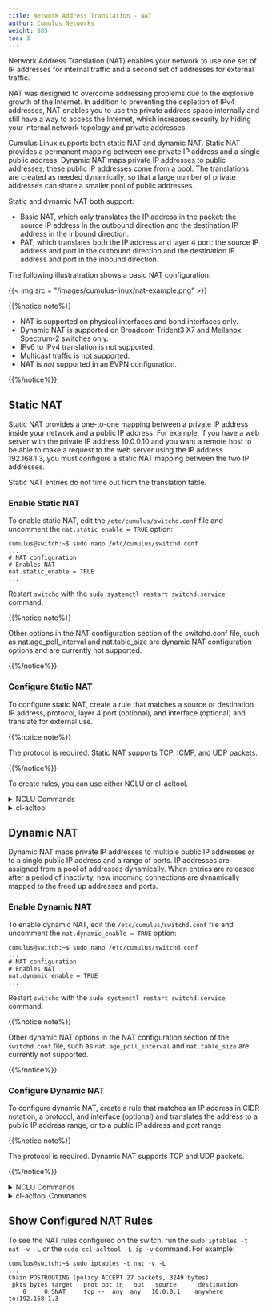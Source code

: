 ```yaml
---
title: Network Address Translation - NAT
author: Cumulus Networks
weight: 885
toc: 3
---
```

Network Address Translation (NAT) enables your network to use one set of IP addresses for internal traffic and a second set of addresses for external traffic.

NAT was designed to overcome addressing problems due to the explosive growth of the Internet. In addition to preventing the depletion of IPv4 addresses, NAT enables you to use the private address space internally and still have a way to access the Internet, which increases security by hiding your internal network topology and private addresses.

Cumulus Linux supports both static NAT and dynamic NAT. Static NAT provides a permanent mapping between one private IP address and a single public address. Dynamic NAT maps private IP addresses to public addresses; these public IP addresses come from a pool. The translations are created as needed  dynamically, so that a large number of private addresses can share a smaller pool of public addresses.

Static and dynamic NAT both support:

- Basic NAT, which only translates the IP address in the packet: the source IP address in the outbound direction and the destination IP address in the inbound direction.
- PAT, which translates both the IP address and layer 4 port: the source IP address and port in the outbound direction and the destination IP address and port in the inbound direction.

The following illustratration shows a basic NAT configuration.

{{< img src = "/images/cumulus-linux/nat-example.png" >}}

{{%notice note%}}

- NAT is supported on physical interfaces and bond interfaces only.
- Dynamic NAT is supported on Broadcom Trident3 X7 and Mellanox Spectrum-2 switches only.
- IPv6 to IPv4 translation is not supported.
- Multicast traffic is not supported.
- NAT is *not* supported in an EVPN configuration.

{{%/notice%}}

## Static NAT

Static NAT provides a one-to-one mapping between a private IP address inside your network and a public IP address. For example, if you have a web server with the private IP address 10.0.0.10 and you want a remote host to be able to make a request to the web server using the IP address 192.168.1.3, you must configure a static NAT mapping between the two IP addresses.

Static NAT entries do not time out from the translation table.

### Enable Static NAT

To enable static NAT, edit the `/etc/cumulus/switchd.conf` file and uncomment the `nat.static_enable = TRUE` option:

```
cumulus@switch:~$ sudo nano /etc/cumulus/switchd.conf
...
# NAT configuration
# Enables NAT
nat.static_enable = TRUE
...
```

Restart `switchd` with the `sudo systemctl restart switchd.service` command.

{{%notice note%}}

Other options in the NAT configuration section of the switchd.conf file, such as nat.age_poll_interval and nat.table_size are dynamic NAT configuration options and are currently not supported.

{{%/notice%}}

### Configure Static NAT

To configure static NAT, create a rule that matches a source or destination IP address, protocol, layer 4 port (optional), and interface (optional) and translate for external use.

{{%notice note%}}

The protocol is required. Static NAT supports TCP, ICMP, and UDP packets.

{{%/notice%}}

To create rules, you can use either NCLU or cl-acltool.

<details>

<summary>NCLU Commands</summary>

Use the following NCLU commands:

**NAT**

```
net add nat static snat|dnat <protocol> <ip-address> [out-interface|in-interface <interface>] translate <ip-address>
```

**PAT**

```
net add nat static snat|dnat <protocol> <ip-address> <port>  [out-interface|in-interface <interface>] translate <ip-address> <port>
```

Where:

- `snat` is the source NAT
- `dnat` is the destination NAT
- `out-interface` is the outbound interface for `snat`
- `in-interface` is the inbound interface for `dnat`

**Command Examples**

The following rule matches TCP packets with source IP address 10.0.01 and translates the IP address to 192.168.1.3:

```
cumulus@switch:~$ net add nat static snat tcp 10.0.0.1 translate 192.168.1.3
cumulus@switch:~$ net pending
cumulus@switch:~$ net commit
```

The following rule matches ICMP packets with destination IP address 192.168.1.3 on interface swp51 and translates the IP address to 10.0.0.1

```
cumulus@switch:~$ net add nat static dnat icmp 192.168.1.3 in-interface swo51 translate 10.0.0.1
```

The following rule matches UDP packets with source IP address 10.0.0.1 and source port 5000, and translates the IP address to 192.168.1.3 and the port to 6000.

```
cumulus@switch:~$ net add nat static snat udp 10.0.0.1 5000 translate 192.168.1.3 6000
cumulus@switch:~$ net pending
cumulus@switch:~$ net commit
```

The following rule matches UDP packets with destination IP address 192.168.1.3 and destination port 6000 on interface swp51, and translates the IP address to 10.0.0.1 and the port to 5000:
cumulus@switch:~$ net add nat static dnat udp 192.168.1.3 6000 in-interface swp51 translate 10.0.0.1 5000

```
cumulus@switch:~$ net pending
cumulus@switch:~$ net commit
```

To delete a static rule, run the `net del` command. For example:

```
cumulus@switch:~$ net del nat static snat tcp 10.0.0.1 translate 192.168.1.3
cumulus@switch:~$ net pending
cumulus@switch:~$ net commit
```

</details>

<details>

<summary>cl-acltool </summary>

To add NAT rules using `cl-acltool`, either edit an existing file in the `/etc/cumulus/acl/policy.d` directory and add rules under `[iptables]` or create a new file in the `/etc/cumulus/acl/policy.d` directory and add rules under an `[iptables]` section. For example:

```
cumulus@switch:~$ sudo nano /etc/cumulus/acl/policy.d/60_nat.rules
[iptables]

 #Add rule
 ```

**Example Rules**

The following rule matches TCP packets with source IP address 10.0.01 and translates the IP address to 192.168.1.3:

```
-t nat -A POSTROUTING -s 10.0.0.1 -p tcp -j SNAT --to-source 192.168.1.3
```

The following rule matches ICMP packets with destination IP address 192.168.1.3 on interface swp51 and translates the IP address to 10.0.0.1

```
-t nat -A PREROUTING -d 192.168.1.3 -p icmp --in-interface swp51 -j DNAT --to-destination 10.0.0.1
```

The following rule matches UDP packets with source IP address 10.0.0.1 and source port 5000, and translates the IP address to 192.168.1.3 and the port to 6000.

```
-t nat -A POSTROUTING -s 10.0.0.1 -p udp --sport 5000 -j SNAT --to-source 192.168.1.3:6000
```

The following rule matches UDP packets with destination IP address 192.168.1.3 and destination port 6000 on interface swp51, and translates the IP address to 10.0.0.1 and the port to 5000.

```
-t nat -A PREROUTING -d 192.168.1.3 -p udp --dport 6000 --in-interface swp51  -j DNAT --to-destination 10.0.0.1:5000
```

To delete a static NAT rule, remove the rule from the policy file in the  `/etc/cumulus/acl/policy.d` directory, then run the `sudo cl-acltool -i command`.

</details>

## Dynamic NAT

Dynamic NAT maps private IP addresses to multiple public IP addresses or to a single public IP address and a range of ports. IP addresses are assigned from a pool of addresses dynamically. When entries are released after a period of inactivity, new incoming connections are dynamically mapped to the freed up addresses and ports.

### Enable Dynamic NAT

To enable dynamic NAT, edit the `/etc/cumulus/switchd.conf` file and uncomment the `nat.dynamic_enable = TRUE` option:

```
cumulus@switch:~$ sudo nano /etc/cumulus/switchd.conf
...
# NAT configuration
# Enables NAT
nat.dynamic_enable = TRUE
...
```

Restart `switchd` with the `sudo systemctl restart switchd.service` command.

{{%notice note%}}

Other dynamic NAT options in the NAT configuration section of the `switchd.conf` file, such as `nat.age_poll_interval` and `nat.table_size` are currently not supported.

{{%/notice%}}

### Configure Dynamic NAT

To configure dynamic NAT, create a rule that matches an IP address in CIDR notation, a protocol, and interface (optional) and translates the address to a public IP address range, or to a public IP address and port range.

{{%notice note%}}

The protocol is required. Dynamic NAT supports TCP and UDP packets.

{{%/notice%}}

<details>

<summary>NCLU Commands</summary>

Use the following NCLU commands:

**NAT**

```
net add nat dynamic snat|dnat <protocol> source-ip <ipv4-address/prefixlen>|destination-ip <ip-address/prefixlen> out-interface|in-interface translate <ip-address-range>
```

**PAT**

```
net add nat dynamic snat|dnat <protocol> source-ip <ip-address/prefixlen>|destination-ip <ip-address/prefixlen> out-interface|in-interface translate <ip-address> <port-range>
```

Where:

- `snat` is the source NAT
- `dnat` is the destination NAT
- `out-interface` is the outbound interface for `snat`
- `in-interface` is the inbound interface for `dnat`

**Example Commands**

The following rule matches TCP packets with source IP address 10.0.0.0/24 on outbound interface swp5 and translates the address dynamically to an IP address in the range 192.168.1.3-192.168.1.100

```
cumulus@switch:~$ net add nat dynamic snat tcp source-ip 10.0.0.0/24 out-interface swp5 translate 192.168.1.3-192.168.1.100
cumulus@switch:~$ net pending
cumulus@switch:~$ net commit
```

The following rule matches UDP packets with source IP address 10.0.0.0/24 and destination IP address 172.16.0.0/24, and translates the address dynamically to IP address 192.168.1.3 with layer 4 ports in the range 1024-1200.

```
cumulus@switch:~$ net add nat dynamic snat udp source-ip 10.0.0.0/24 destination-ip 172.16.0.0/24 translate 192.168.1.3 1024-1200
cumulus@switch:~$ net pending
cumulus@switch:~$ net commit
```

The following rule matches TCP packets with source IP address 10.0.0.0/24 and translates the address dynamically to IP address 192.168.1.3 with layer 4 ports in the range 1024-1200

```
cumulus@switch:~$ net add nat dynamic snat tcp source-ip 10.0.0.0/24  translate 192.168.1.3 1024-1200
cumulus@switch:~$ net pending
cumulus@switch:~$ net commit
```

To delete a dynamic rule, run the net del command. For example:

```
cumulus@switch:~$ net del nat dynamic snat tcp source-ip 10.0.0.0/24 translate 192.168.1.3-192.168.1.100
cumulus@switch:~$ net pending
cumulus@switch:~$ net commit
```

</details>

<details> 

<summary>cl-acltool Commands</summary>

To add NAT rules using `cl-acltool`, either edit an existing file in the `/etc/cumulus/acl/policy.d` directory and add rules under `[iptables]` or create a new file in the `/etc/cumulus/acl/policy.d` directory and add rules under an `[iptables]` section. For example:

```
cumulus@switch:~$ sudo nano /etc/cumulus/acl/policy.d/60_nat.rules
[iptables]

 #Add rule
```

**Example Rules**

The following rule matches TCP packets with source IP address 10.0.0.0/24 on outbound interface swp5 and translates the address dynamically to an IP address in the range 192.168.1.3-192.168.1.100.

```
-t nat -A POSTROUTING -s 10.0.0.0/24 --out-interface swp5 -p tcp -j SNAT --to-source 192.168.1.3-192.168.1.100
```

The following rule matches UDP packets with source IP address 10.0.0.0/24 and destination IP address 172.16.0.0/24, and translates the addresses dynamically to IP address 192.168.1.3 with layer 4 ports in the range 1024-1200.

```
-t nat -A POSTROUTING -s 10.0.0.0/24 -d 172.16.0.0/24 -p udp -j SNAT --to-source 192.168.1.3:1024-1200
```

The following rule matches TCP packets with source IP address 10.0.0.0/24 and translates the address dynamically to IP address 192.168.1.3 using layer 4 ports in the range 1024-1200.

```
-t nat -A POSTROUTING -s 10.0.0.0/24 -p tcp -j SNAT --to-source 192.168.1.3:1024-1200
```

To delete a dynamic NAT rule, remove the rule from the policy file in the  `/etc/cumulus/acl/policy.d` directory, then run the `sudo cl-acltool -i` command.

</details>

## Show Configured NAT Rules

To see the NAT rules configured on the switch, run the `sudo iptables -t nat -v -L` or the
`sudo ccl-acltool -L ip -v` command. For example:

```
cumulus@switch:~$ sudo iptables -t nat -v -L
...
Chain POSTROUTING (policy ACCEPT 27 packets, 3249 bytes)
 pkts bytes target   prot opt in   out   source      destination
    0     0 SNAT     tcp --  any  any   10.0.0.1    anywhere     to:192.168.1.3
```
